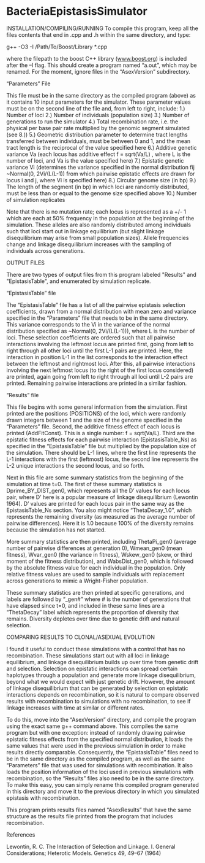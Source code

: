 # BacteriaEpistasisSimulator
INSTALLATION/COMPILING/RUNNING
To compile this program, keep all the files contents that end in .cpp and .h within the same directory, and type:

g++ -O3 -I /Path/To/Boost/Library *.cpp

where the filepath to the boost C++ library (www.boost.org) is included after the –I flag. This should create a program named “a.out”, which may be renamed. For the moment, ignore files in the “AsexVersion” subdirectory.

“Parameters” File

This file must be in the same directory as the compiled program (above) as it contains 10 input parameters for the simulator. These parameter values must be on the second line of the file and, from left to right, include:
1.)	Number of loci
2.)	Number of individuals (population size)
3.)	Number of generations to run the simulator
4.)	Total recombination rate, i.e. the physical per base pair rate multiplied by the genomic segment simulated (see 8.))
5.)	Geometric distribution parameter to determine tract lengths transferred between individuals, must be between 0 and 1, and the mean tract length is the reciprocal of the value specified here
6.)	Additive genetic variance Va (each locus has additive effect f = sqrt(Va/L) , where L is the number of loci, and Va is the value specified here)
7.)	Epistatic genetic variance Vi (determines the variance specified in the normal distribution fij ~Normal(0, 2Vi/(L(L-1))  from which pairwise epistatic effects are drawn for locus i and j, where Vi is specified here)
8.)	Circular genome size (in bp)
9.)	The length of the segment (in bp) in which loci are randomly distributed, must be less than or equal to the genome size specified above
10.)	Number of simulation replicates


Note that there is no mutation rate; each locus is represented as a +/- 1 which are each at 50% frequency in the population at the beginning of the simulation. These alleles are also randomly distributed among individuals such that loci start out in linkage equilibrium (but slight linkage disequilibrium may arise from small population sizes). Allele frequencies change and linkage disequilibrium increases with the sampling of individuals across generations.


OUTPUT FILES

There are two types of output files from this program labeled "Results" and "EpistasisTable", and enumerated by simulation replicate.

“EpistasisTable” file

The “EpistasisTable” file has a list of all the pairwise epistasis selection coefficients, drawn from a normal distribution with mean zero and variance specified in the “Parameters” file that needs to be in the same directory. This variance corresponds to the Vi in the variance of the normal distribution specified as ~Normal(0, 2Vi/(L(L-1))), where L is the number of loci. These selection coefficients are ordered such that all pairwise interactions involving the leftmost locus are printed first, going from left to right through all other loci until the first L-1 pairs are printed. Here, the interaction in position L-1 in the list corresponds to the interaction effect between the leftmost and rightmost loci. After this, all pairwise interactions involving the next leftmost locus (to the right of the first locus considered) are printed, again going from left to right through all loci until L-2 pairs are printed. Remaining pairwise interactions are printed in a similar fashion.

“Results” file

This file begins with some general information from the simulation. First printed are the positions (POSITIONS) of the loci, which were randomly drawn integers between 1 and the size of the genome specified in the “Parameters” file. Second, the additive fitness effect of each locus is printed (AddFitConst). This is a single number: f = sqrt(Va/L). Third are the epistatic fitness effects for each pairwise interaction (EpistasisTable_Ns) as specified in the “EpistasisTable” file but multiplied by the population size of the simulation. There should be L-1 lines, where the first line represents the L-1 interactions with the first (leftmost) locus, the second line represents the L-2 unique interactions the second locus, and so forth.

Next in this file are some summary statistics from the beginning of the simulation at time t=0. The first of these summary statistics is Dprime_BY_DIST_gen0, which represents all the D’ values for each locus pair, where D’ here is a popular measure of linkage disequilibrium (Lewontin 1964). D’ values are printed for each locus pair in the same way as the EpistasisTable_Ns section. You also might notice “ThetaDecay_1.0”, which represents the remaining diversity (as measured as the average number of pairwise differences). Here it is 1.0 because 100% of the diversity remains because the simulation has not started.

More summary statistics are then printed, including ThetaPi_gen0 (average number of pairwise differences at generation 0), Wmean_gen0 (mean fitness), Wvar_gen0 (the variance in fitness), Wskew_gen0 (skew, or third moment of the fitness distribution), and WabsDist_gen0, which is followed by the absolute fitness value for each individual in the population. Only relative fitness values are used to sample individuals with replacement across generations to mimic a Wright-Fisher population.

These summary statistics are then printed at specific generations, and labels are followed by “_gen#” where # is the number of generations that have elapsed since t=0, and included in these same lines are a “ThetaDecay” label which represents the proportion of diversity that remains. Diversity depletes over time due to genetic drift and natural selection.


COMPARING RESULTS TO CLONAL/ASEXUAL EVOLUTION

I found it useful to conduct these simulations with a control that has no recombination. These simulations start out with all loci in linkage equilibrium, and linkage disequilibrium builds up over time from genetic drift and selection. Selection on epistatic interactions can spread certain haplotypes through a population and generate more linkage disequilibrium, beyond what we would expect with just genetic drift. However, the amount of linkage disequilibrium that can be generated by selection on epistatic interactions depends on recombination, so it is natural to compare observed results with recombination to simulations with no recombination, to see if linkage increases with time at similar or different rates.

To do this, move into the “AsexVersion” directory, and compile the program using the exact same g++ command above. This compiles the same program but with one exception: instead of randomly drawing pairwise epistatic fitness effects from the specified normal distribution, it loads the same values that were used in the previous simulation in order to make results directly comparable. Consequently, the “EpistasisTable” files need to be in the same directory as the compiled program, as well as the same “Parameters” file that was used for simulations with recombination. It also loads the position information of the loci used in previous simulations with recombination, so the “Results” files also need to be in the same directory. To make this easy, you can simply rename this compiled program generated in this directory and move it to the previous directory in which you simulated epistasis with recombination.

This program prints results files named “AsexResults” that have the same structure as the results file printed from the program that includes recombination.

References

Lewontin, R. C. The Interaction of Selection and Linkage. I. General Considerations; Heterotic Models. Genetics 49, 49–67 (1964)
